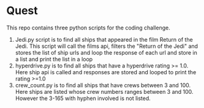 # Quest

This repo contains three python scripts for the coding challenge.

1. Jedi.py script is to find all ships that appeared in the film Return of the Jedi. This script will call the films api, filters the "Return of the Jedi" and stores the list of ship urls and loop the response of each url and store in a list and print the list in a loop
2. hyperdrive.py is to find all ships that have a hyperdrive rating >= 1.0. Here ship api is called and responses are stored and looped to print the rating >=1.0
3. crew_count.py is to find all ships that have crews between 3 and 100. Here ships are listed whose crew numbers ranges between 3 and 100. However the 3-165 with hyphen involved is not listed.
